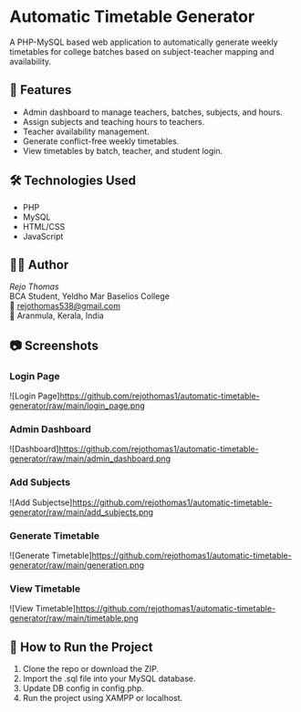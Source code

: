 # Automatic Timetable Generator

A PHP-MySQL based web application to automatically generate weekly timetables for college batches based on subject-teacher mapping and availability.

## 🚀 Features
- Admin dashboard to manage teachers, batches, subjects, and hours.
- Assign subjects and teaching hours to teachers.
- Teacher availability management.
- Generate conflict-free weekly timetables.
- View timetables by batch, teacher, and student login.

## 🛠 Technologies Used
- PHP
- MySQL
- HTML/CSS
- JavaScript

## 👨‍💻 Author
*Rejo Thomas*  
BCA Student, Yeldho Mar Baselios College  
📧 rejothomas538@gmail.com  
📍 Aranmula, Kerala, India

## 📷 Screenshots
###  Login Page
![Login Page]https://github.com/rejothomas1/automatic-timetable-generator/raw/main/login_page.png


###  Admin Dashboard
![Dashboard]https://github.com/rejothomas1/automatic-timetable-generator/raw/main/admin_dashboard.png 


### Add Subjects
![Add Subjectse]https://github.com/rejothomas1/automatic-timetable-generator/raw/main/add_subjects.png 


###  Generate Timetable
![Generate Timetable]https://github.com/rejothomas1/automatic-timetable-generator/raw/main/generation.png 


### View Timetable
![View Timetable]https://github.com/rejothomas1/automatic-timetable-generator/raw/main/timetable.png


## 📂 How to Run the Project
1. Clone the repo or download the ZIP.
2. Import the .sql file into your MySQL database.
3. Update DB config in config.php.
4. Run the project using XAMPP or localhost.
